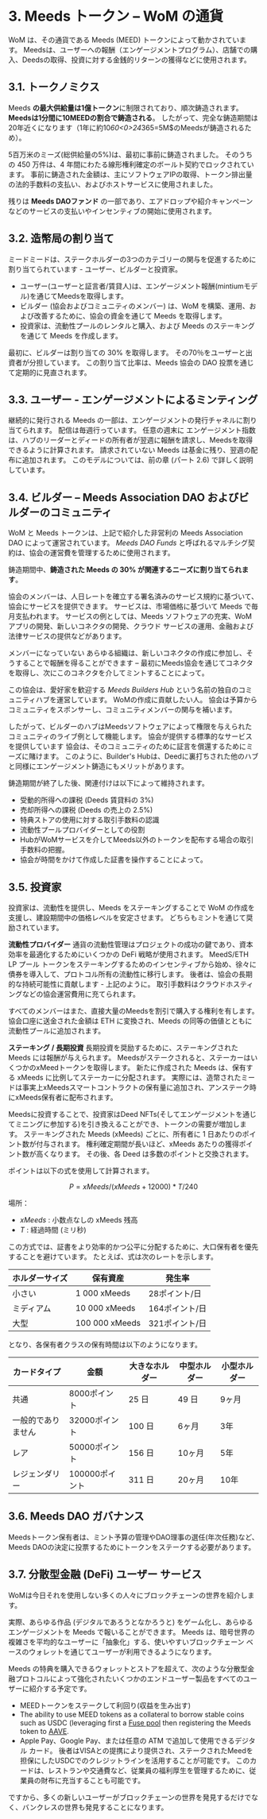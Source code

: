 # 3. Meeds トークン – WoM の通貨

WoM は、その通貨である Meeds (MEED) トークンによって動かされています。 Meedsは、ユーザーへの報酬（エンゲージメントプログラム）、店舗での購入、Deedsの取得、投資に対する金銭的リターンの獲得などに使用されます。

## 3.1. トークノミクス

Meeds **の最大供給量は1億トークン**に制限されており、順次鋳造されます。 **Meedsは1分間に10MEEDの割合で鋳造される**。 したがって、完全な鋳造期間は20年近くになります（1年に約10*60<0>24*365=5M$のMeedsが鋳造されるため）。

5百万米のミーズ(総供給量の5%)は、最初に事前に鋳造されました。 そのうちの 450 万件は、4 年間にわたる線形権利確定のボールト契約でロックされています。 事前に鋳造された金額は、主にソフトウェアIPの取得、トークン排出量の法的手数料の支払い、およびホストサービスに使用されました。

残りは __Meeds DAOファンド__ の一部であり、エアドロップや紹介キャンペーンなどのサービスの支払いやインセンティブの開始に使用されます。


## 3.2. 造幣局の割り当て

ミードミードは、ステークホルダーの3つのカテゴリーの関与を促進するために割り当てられています - ユーザー、ビルダーと投資家。

- ユーザー(ユーザーと証言者/賃貸人)は、エンゲージメント報酬(mintiumモデル)を通じてMeedsを取得します。
- ビルダー (協会およびコミュニティのメンバー) は、WoM を構築、運用、および改善するために、協会の資金を通じて Meeds を取得します。
- 投資家は、流動性プールのレンタルと購入、および Meeds のステーキングを通じて Meeds を作成します。

最初に、ビルダーは割り当ての 30% を取得します。 その70％をユーザーと出資者が分担しています。 この割り当て比率は、Meeds 協会の DAO 投票を通じて定期的に見直されます。

## 3.3. ユーザー - エンゲージメントによるミンティング

継続的に発行される Meeds の一部は、エンゲージメントの発行チャネルに割り当てられます。 配信は毎週行っています。 任意の週末に エンゲージメント指数は、ハブのリーダーとディードの所有者が翌週に報酬を請求し、Meedsを取得できるように計算されます。 請求されていない Meeds は基金に残り、翌週の配布に追加されます。 このモデルについては、前の章 (パート 2.6) で詳しく説明しています。

## 3.4. ビルダー – Meeds Association DAO およびビルダーのコミュニティ

WoM と Meeds トークンは、上記で紹介した非営利の Meeds Association DAO によって運営されています。 _Meeds DAO Funds_ と呼ばれるマルチシグ契約は、協会の運営費を管理するために使用されます。

鋳造期間中、**鋳造された Meeds の 30% が関連するニーズに割り当てられます**。

協会のメンバーは、人日レートを確立する署名済みのサービス規約に基づいて、協会にサービスを提供できます。 サービスは、市場価格に基づいて Meeds で毎月支払われます。 サービスの例としては、Meeds ソフトウェアの充実、WoM アプリの開発、新しいコネクタの開発、クラウド サービスの運用、金融および法律サービスの提供などがあります。

メンバーになっていない あらゆる組織は、新しいコネクタの作成に参加し、そうすることで報酬を得ることができます – 最初にMeeds協会を通じてコネクタを取得し、次にこのコネクタを介してミントすることによって。

この協会は、愛好家を歓迎する _Meeds Builders Hub_ という名前の独自のコミュニティハブを運営しています。 WoMの作成に貢献したい人。 協会は予算からコミュニティをスポンサーし、コミュニティメンバーの関与を補います。

したがって、ビルダーのハブはMeedsソフトウェアによって権限を与えられたコミュニティのライブ例として機能します。 協会が提供する標準的なサービスを提供しています 協会は、そのコミュニティのために証言を償還するためにミーズに賭けます。 このように、Builder's Hubは、Deedに裏打ちされた他のハブと同様にエンゲージメント鋳造にもメリットがあります。

鋳造期間が終了した後、関連付けは以下によって維持されます。

- 受動的所得への課税 (Deeds 賃貸料の 3%)
- 売却所得への課税 (Deeds の売上の 2.5%)
- 特典ストアの使用に対する取引手数料の認識
- 流動性プールプロバイダーとしての役割
- HubがWoMサービスを介してMeeds以外のトークンを配布する場合の取引手数料の把握。
- 協会が時間をかけて作成した証書を操作することによって。


## 3.5. 投資家

投資家は、流動性を提供し、Meeds をステーキングすることで WoM の作成を支援し、建設期間中の価格レベルを安定させます。 どちらもミントを通じて奨励されています。

**流動性プロバイダー** 通貨の流動性管理はプロジェクトの成功の鍵であり、資本効率を最適化するためにいくつかの DeFi 戦略が使用されます。 MeedS/ETH LP プール トークンをステーキングするためのインセンティブから始め、徐々に債券を導入して、プロトコル所有の流動性に移行します。 後者は、協会の長期的な持続可能性に貢献します - 上記のように。 取引手数料はクラウドホスティングなどの協会運営費用に充てられます。

すべてのメンバーはまた、直接大量のMeedsを割引で購入する権利を有します。 協会口座に送金された金額は ETH に変換され、Meeds の同等の価値とともに流動性プールに追加されます。

**ステーキング / 長期投資** 長期投資を奨励するために、ステーキングされた Meeds には報酬が与えられます。 Meedsがステークされると、ステーカーはいくつかのxMeedトークンを取得します。 新たに作成された Meeds は、保有する xMeeds に比例してステーカーに分配されます。 実際には、造幣されたミードは事実上xMeedsスマートコントラクトの保有量に追加され、アンステーク時にxMeeds保有者に配布されます。

Meedsに投資することで、投資家はDeed NFTs(そしてエンゲージメントを通じてミニングに参加する)を引き換えることができ、トークンの需要が増加します。 ステーキングされた Meeds (xMeeds) ごとに、所有者に 1 日あたりのポイント数が付与されます。 権利確定期間が長いほど、xMeeds あたりの獲得ポイント数が高くなります。 その後、各 Deed は多数のポイントと交換されます。

ポイントは以下の式を使用して計算されます。

 $$ P = xMeeds / (xMeeds + 12000) * T / 240 $$

 場所：

- $xMeeds$ : 小数点なしの xMeeds 残高
- $T$ : 経過時間 (ミリ秒)

この方式では、証書をより効率的かつ公平に分配するために、大口保有者を優先することを避けています。 たとえば、式は次のレートを示します。

| **ホルダーサイズ** | **保有資産**       | **発生率**   |
| ----------- | -------------- | --------- |
| 小さい         | 1 000 xMeeds   | 28ポイント/日  |
| ミディアム       | 10 000 xMeeds  | 164ポイント/日 |
| 大型          | 100 000 xMeeds | 321ポイント/日 |


となり、各保有者クラスの保有時間は以下のようになります。

| **カードタイプ** | **金額**     | **大きなホルダー** | **中型ホルダー** | **小型ホルダー** |
| ---------- | ---------- | ----------- | ---------- | ---------- |
| 共通         | 8000ポイント   | 25 日        | 49 日       | 9ヶ月        |
| 一般的でありません  | 32000ポイント  | 100 日       | 6ヶ月        | 3年         |
| レア         | 50000ポイント  | 156 日       | 10ヶ月       | 5年         |
| レジェンダリー    | 100000ポイント | 311 日       | 20ヶ月       | 10年        |

## 3.6. Meeds DAO ガバナンス

Meedsトークン保有者は、ミント予算の管理やDAO理事の選任(年次任務)など、Meeds DAOの決定に投票するためにトークンをステークする必要があります。

## 3.7. 分散型金融 (DeFi) ユーザー サービス

WoMは今日それを使用しない多くの人々にブロックチェーンの世界を紹介します。

実際、あらゆる作品 (デジタルであろうとなかろうと) をゲーム化し、あらゆるエンゲージメントを Meeds で報いることができます。 Meeds は、暗号世界の複雑さを平均的なユーザーに「抽象化」する、使いやすいブロックチェーン ベースのウォレットを通じてユーザーが利用できるようになります。

Meeds の特典を購入できるウォレットとストアを超えて、次のような分散型金融プロトコルによって強化されたいくつかのエンドユーザー製品をすべてのユーザーに紹介する予定です。

- MEEDトークンをステークして利回り(収益を生み出す)
- The ability to use MEED tokens as a collateral to borrow stable coins such as USDC (leveraging first a [Fuse pool](https://app.rari.capital/fuse) then registering the Meeds token to [AAVE](https://aave.com/).
- Apple Pay、Google Pay、または任意の ATM で追加して使用できるデジタル カード。 後者はVISAとの提携により提供され、ステークされたMeedを担保にしたUSDCでのクレジットラインを活用することが可能です。 このカードは、レストランや交通費など、従業員の福利厚生を管理するために、従業員の財布に充当することも可能です。

ですから、多くの新しいユーザーがブロックチェーンの世界を発見するだけでなく、バンクレスの世界も発見することになります。

 
